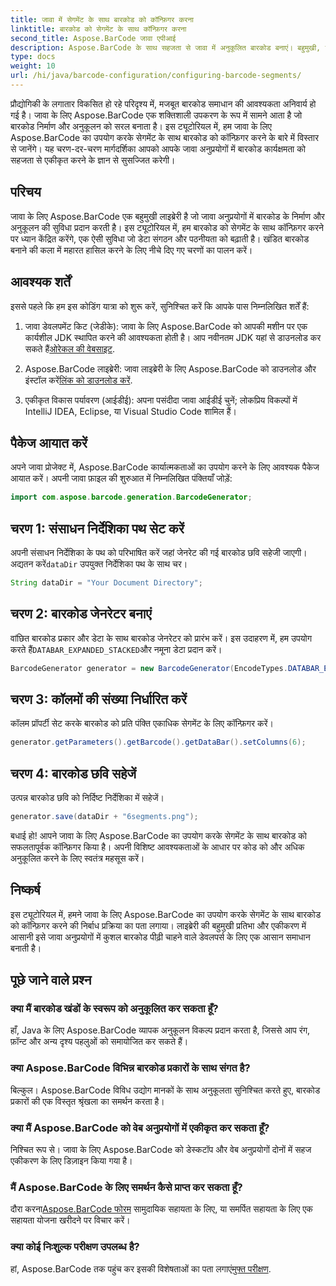 ```yaml
---
title: जावा में सेगमेंट के साथ बारकोड को कॉन्फ़िगर करना
linktitle: बारकोड को सेगमेंट के साथ कॉन्फ़िगर करना
second_title: Aspose.BarCode जावा एपीआई
description: Aspose.BarCode के साथ सहजता से जावा में अनुकूलित बारकोड बनाएं। बहुमुखी, कुशल और डेवलपर-अनुकूल।
type: docs
weight: 10
url: /hi/java/barcode-configuration/configuring-barcode-segments/
---
```


प्रौद्योगिकी के लगातार विकसित हो रहे परिदृश्य में, मजबूत बारकोड समाधान की आवश्यकता अनिवार्य हो गई है। जावा के लिए Aspose.BarCode एक शक्तिशाली उपकरण के रूप में सामने आता है जो बारकोड निर्माण और अनुकूलन को सरल बनाता है। इस ट्यूटोरियल में, हम जावा के लिए Aspose.BarCode का उपयोग करके सेगमेंट के साथ बारकोड को कॉन्फ़िगर करने के बारे में विस्तार से जानेंगे। यह चरण-दर-चरण मार्गदर्शिका आपको आपके जावा अनुप्रयोगों में बारकोड कार्यक्षमता को सहजता से एकीकृत करने के ज्ञान से सुसज्जित करेगी।

## परिचय

जावा के लिए Aspose.BarCode एक बहुमुखी लाइब्रेरी है जो जावा अनुप्रयोगों में बारकोड के निर्माण और अनुकूलन की सुविधा प्रदान करती है। इस ट्यूटोरियल में, हम बारकोड को सेगमेंट के साथ कॉन्फ़िगर करने पर ध्यान केंद्रित करेंगे, एक ऐसी सुविधा जो डेटा संगठन और पठनीयता को बढ़ाती है। खंडित बारकोड बनाने की कला में महारत हासिल करने के लिए नीचे दिए गए चरणों का पालन करें।

## आवश्यक शर्तें

इससे पहले कि हम इस कोडिंग यात्रा को शुरू करें, सुनिश्चित करें कि आपके पास निम्नलिखित शर्तें हैं:

1.  जावा डेवलपमेंट किट (जेडीके): जावा के लिए Aspose.BarCode को आपकी मशीन पर एक कार्यशील JDK स्थापित करने की आवश्यकता होती है। आप नवीनतम JDK यहां से डाउनलोड कर सकते हैं[ओरेकल की वेबसाइट](https://www.oracle.com/java/technologies/javase-downloads.html).

2.  Aspose.BarCode लाइब्रेरी: जावा लाइब्रेरी के लिए Aspose.BarCode को डाउनलोड और इंस्टॉल करें[लिंक को डाउनलोड करें](https://releases.aspose.com/barcode/java/).

3. एकीकृत विकास पर्यावरण (आईडीई): अपना पसंदीदा जावा आईडीई चुनें; लोकप्रिय विकल्पों में IntelliJ IDEA, Eclipse, या Visual Studio Code शामिल हैं।

## पैकेज आयात करें

अपने जावा प्रोजेक्ट में, Aspose.BarCode कार्यात्मकताओं का उपयोग करने के लिए आवश्यक पैकेज आयात करें। अपनी जावा फ़ाइल की शुरुआत में निम्नलिखित पंक्तियाँ जोड़ें:

```java
import com.aspose.barcode.generation.BarcodeGenerator;
```

## चरण 1: संसाधन निर्देशिका पथ सेट करें

 अपनी संसाधन निर्देशिका के पथ को परिभाषित करें जहां जेनरेट की गई बारकोड छवि सहेजी जाएगी। अद्यतन करें`dataDir` उपयुक्त निर्देशिका पथ के साथ चर।

```java
String dataDir = "Your Document Directory";
```

## चरण 2: बारकोड जेनरेटर बनाएं

 वांछित बारकोड प्रकार और डेटा के साथ बारकोड जेनरेटर को प्रारंभ करें। इस उदाहरण में, हम उपयोग करते हैं`DATABAR_EXPANDED_STACKED`और नमूना डेटा प्रदान करें।

```java
BarcodeGenerator generator = new BarcodeGenerator(EncodeTypes.DATABAR_EXPANDED_STACKED, "(01)98898765432106(3202)012345(15)991231");
```

## चरण 3: कॉलमों की संख्या निर्धारित करें

कॉलम प्रॉपर्टी सेट करके बारकोड को प्रति पंक्ति एकाधिक सेगमेंट के लिए कॉन्फ़िगर करें।

```java
generator.getParameters().getBarcode().getDataBar().setColumns(6);
```

## चरण 4: बारकोड छवि सहेजें

उत्पन्न बारकोड छवि को निर्दिष्ट निर्देशिका में सहेजें।

```java
generator.save(dataDir + "6segments.png");
```

बधाई हो! आपने जावा के लिए Aspose.BarCode का उपयोग करके सेगमेंट के साथ बारकोड को सफलतापूर्वक कॉन्फ़िगर किया है। अपनी विशिष्ट आवश्यकताओं के आधार पर कोड को और अधिक अनुकूलित करने के लिए स्वतंत्र महसूस करें।

## निष्कर्ष

इस ट्यूटोरियल में, हमने जावा के लिए Aspose.BarCode का उपयोग करके सेगमेंट के साथ बारकोड को कॉन्फ़िगर करने की निर्बाध प्रक्रिया का पता लगाया। लाइब्रेरी की बहुमुखी प्रतिभा और एकीकरण में आसानी इसे जावा अनुप्रयोगों में कुशल बारकोड पीढ़ी चाहने वाले डेवलपर्स के लिए एक आसान समाधान बनाती है।

## पूछे जाने वाले प्रश्न

### क्या मैं बारकोड खंडों के स्वरूप को अनुकूलित कर सकता हूँ?
हाँ, Java के लिए Aspose.BarCode व्यापक अनुकूलन विकल्प प्रदान करता है, जिससे आप रंग, फ़ॉन्ट और अन्य दृश्य पहलुओं को समायोजित कर सकते हैं।

### क्या Aspose.BarCode विभिन्न बारकोड प्रकारों के साथ संगत है?
बिल्कुल। Aspose.BarCode विविध उद्योग मानकों के साथ अनुकूलता सुनिश्चित करते हुए, बारकोड प्रकारों की एक विस्तृत श्रृंखला का समर्थन करता है।

### क्या मैं Aspose.BarCode को वेब अनुप्रयोगों में एकीकृत कर सकता हूँ?
निश्चित रूप से। जावा के लिए Aspose.BarCode को डेस्कटॉप और वेब अनुप्रयोगों दोनों में सहज एकीकरण के लिए डिज़ाइन किया गया है।

### मैं Aspose.BarCode के लिए समर्थन कैसे प्राप्त कर सकता हूँ?
 दौरा करना[Aspose.BarCode फोरम](https://forum.aspose.com/c/barcode/13) सामुदायिक सहायता के लिए, या समर्पित सहायता के लिए एक सहायता योजना खरीदने पर विचार करें।

### क्या कोई निःशुल्क परीक्षण उपलब्ध है?
 हां, Aspose.BarCode तक पहुंच कर इसकी विशेषताओं का पता लगाएं[मुफ्त परीक्षण](https://releases.aspose.com/).
